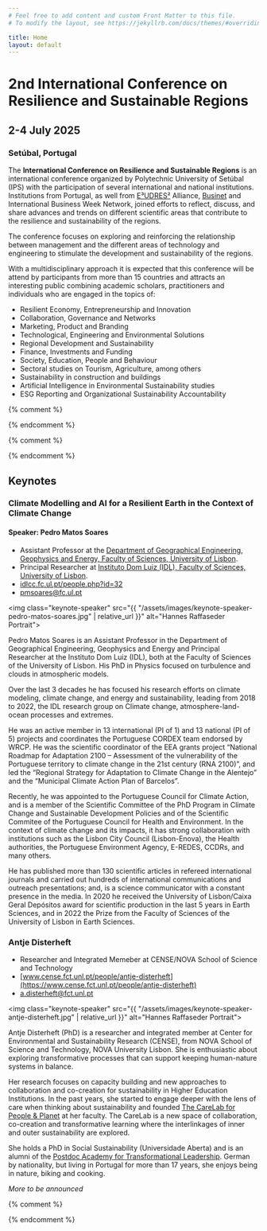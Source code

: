 ```yaml
---
# Feel free to add content and custom Front Matter to this file.
# To modify the layout, see https://jekyllrb.com/docs/themes/#overriding-theme-defaults

title: Home
layout: default
---
```


# 2nd International Conference on Resilience and Sustainable Regions

## 2-4 July 2025
### Setúbal, Portugal

The **International Conference on Resilience and Sustainable Regions** is an international conference organized by Polytechnic University of Setúbal (IPS) with the participation of several international and national institutions. Institutions from Portugal, as well from [E³UDRES²](https://eudres.eu/) Alliance, [Businet](https://www.businet.org.uk/) and International Business Week Network, joined efforts to reflect, discuss, and share advances and trends on different scientific areas that contribute to the resilience and sustainability of the regions.

The conference focuses on exploring and reinforcing the relationship between management and the different areas of technology and engineering to stimulate the development and sustainability of the regions.
 
With a multidisciplinary approach it is expected that this conference will be attend by participants from more than 15 countries and attracts an interesting public combining academic scholars, practitioners and individuals who are engaged in the topics of:
- Resilient Economy, Entrepreneurship and Innovation
- Collaboration, Governance and Networks
- Marketing, Product and Branding
- Technological, Engineering and Environmental Solutions
- Regional Development and Sustainability
- Finance, Investments and Funding
- Society, Education, People and Behaviour
- Sectoral studies on Tourism, Agriculture, among others
- Sustainability in construction and buildings
- Artificial Intelligence in Environmental Sustainability studies
- ESG Reporting and Organizational Sustainability Accountability

{% comment %}
<!-- ## Registration
Registration is now open. You can find all the details at the [Attending]({{ 'attending' | relative_url }}) page. -->
{% endcomment %}

{% comment %}
<!-- ## Submissions

### **Abstract Submission Deadline**: ~~8 September 2023~~ 2 October 2023
Abstracts submitted to the ICRSR 2023 will be reviewed by the scientific committees of the conference. The accepted abstracts will be published in the conference's **Abstracts Book**. 

[More details]({{ 'submissions/#abstracts' | relative_url }}) -->

<!-- ### **Full Paper Submission Deadline**: 4 December 2023
Authors of accepted and registed abstracts are also encouraged to submit a full paper to be reviewed by the scientific committees of the conference. The selected full papers will be published in the [Proceedings](https://www.mdpi.com/journal/proceedings) journal by MDPI.

[More details]({{ 'submissions/#fullpapers' | relative_url }}) -->
{% endcomment %}

<article id="keynotes" markdown="1">

## Keynotes

<section id="keynote1" markdown="1">

### Climate Modelling and AI for a Resilient Earth in the Context of Climate Change

#### Speaker: Pedro Matos Soares
- Assistant Professor at the [Department of Geographical Engineering, Geophysics and Energy, Faculty of Sciences, University of Lisbon](https://ciencias.ulisboa.pt/en/degge).
- Principal Researcher at [Instituto Dom Luiz (IDL), Faculty of Sciences, University of Lisbon](https://idl.ciencias.ulisboa.pt/).
- <i class="fa-solid fa-building-columns"></i> [idlcc.fc.ul.pt/people.php?id=32](https://idlcc.fc.ul.pt/people.php?id=32)
- <i class="fa-solid fa-envelope"></i> [pmsoares@fc.ul.pt](mailto:pmsoares@fc.ul.pt)

<img class="keynote-speaker" src="{{ "/assets/images/keynote-speaker-pedro-matos-soares.jpg" | relative_url }}" alt="Hannes Raffaseder Portrait">

Pedro Matos Soares is an Assistant Professor in the Department of Geographical Engineering, Geophysics and Energy and Principal Researcher at the Instituto Dom Luiz (IDL), both at the Faculty of Sciences of the University of Lisbon. His PhD in Physics focused on turbulence and clouds in atmospheric models.

Over the last 3 decades he has focused his research efforts on climate modeling, climate change, and energy and sustainability, leading from 2018 to 2022, the IDL research group on Climate change, atmosphere-land-ocean processes and extremes.

He was an active member in 13 international (PI of 1) and 13 national (PI of 5) projects and coordinates the Portuguese CORDEX team endorsed by WRCP. He was the scientific coordinator of the EEA grants project “National Roadmap for Adaptation 2100 – Assessment of the vulnerability of the Portuguese territory to climate change in the 21st century (RNA 2100)”, and led the “Regional Strategy for Adaptation to Climate Change in the Alentejo” and the “Municipal Climate Action Plan of Barcelos”.

Recently, he was appointed to the Portuguese Council for Climate Action, and is a member of the Scientific Committee of the PhD Program in Climate Change and Sustainable Development Policies and of the Scientific Commitee of the Portuguese Council for Health and Environment. In the context of climate change and its impacts, it has strong collaboration with institutions such as the Lisbon City Council (Lisbon-Enova), the Health authorities, the Portuguese Environment Agency, E-REDES, CCDRs, and many others.

He has published more than 130 scientific articles in refereed international journals and carried out hundreds of international communications and outreach presentations; and, is a science communicator with a constant presence in the media. In 2020 he received the University of Lisbon/Caixa Geral Depósitos award for scientific production in the last 5 years in Earth Sciences, and in 2022 the Prize from the Faculty of Sciences of the University of Lisbon in Earth Sciences.

</section>

<section id="keynote2" markdown="1">

### Antje Disterheft
- Researcher and Integrated Memeber at CENSE/NOVA School of Science and Technology
- <i class="fa-solid fa-building-columns"></i> [www.cense.fct.unl.pt/people/antje-disterheft](https://www.cense.fct.unl.pt/people/antje-disterheft)
- <i class="fa-solid fa-envelope"></i> [a.disterheft@fct.unl.pt](mailto:a.disterheft@fct.unl.pt)

<img class="keynote-speaker" src="{{ "/assets/images/keynote-speaker-antje-disterheft.jpg" | relative_url }}" alt="Hannes Raffaseder Portrait">

Antje Disterheft (PhD) is a researcher and integrated member at Center for Environmental and Sustainability Research (CENSE), from NOVA School of Science and Technology, NOVA University Lisbon. She is enthusiastic about exploring transformative processes that can support keeping human-nature systems in balance.

Her research focuses on capacity building and new approaches to collaboration and co-creation for sustainability in Higher Education Institutions. In the past years, she started to engage deeper with the lens of care when thinking about sustainability and founded [The CareLab for People & Planet](https://the-care-lab.org) at her faculty. The CareLab is a new space of collaboration, co-creation and transformative learning where the interlinkages of inner and outer sustainability are explored.

She holds a PhD in Social Sustainability (Universidade Aberta) and is an alumni of the [Postdoc Academy for Transformational Leadership](https://www.bosch-stiftung.de/en/project/postdoc-academy-transformational-leadership). German by nationality, but living in Portugal for more than 17 years, she enjoys being in nature, biking and cooking.

</section>

*More to be announced*
</article>

{% comment %}
<!-- <article id="roundtables" markdown="1">

## Round Table

<section id="roundtable1" markdown="1">

### Entrepreneurship and Innovation - PhD Students (São Paulo University)

***Room [Google Meet](https://meet.google.com/uqx-zyaf-bnc)***

**Title**: Reflexos do comportamento empreendedor em Effectuation sobre Capacidades Dinâmicas: uma revisão bibliográfica.  
**Author**: Frederico Eugênio Fernandes Filho  
**Contact**: [fredfernandes@usp.br](mailto:fredfernandes@usp.br)  
 
**Title**: Sustentabilidade da tecnologia de produção de carne cultivada – Revisão de Literatura.  
**Authors**: Camila Keila Magno Leonel and Bruno Cesar Porsani Mangili  
**Contacts**: [camila.leonel@usp.br](mailto:camila.leonel@usp.br) and [bruno.mangili@usp.br](mailto:bruno.mangili@usp.br)  
 
**Title**: Innovations on the Altitude simulators technologies: A patent review.  
**Author**: Yan Figueiredo Foresti  
**Contact**: [yan.foresti@alumni.usp.br](mailto:yan.foresti@alumni.usp.br)  
 
**Title**: A relação do Capital Intelectual com Desempenho Operacional: uma análise de empresas listadas na China durante a pandemia de COVID-19  
**Author**: Victor Haruo Nitatori Rodrigues Lourenço  
**Contact**: [victor.haruo@usp.br](mailto:victor.haruo@usp.br)  
 
**Title**: How cyber security measures help SMEs in their internationalization.  
**Author**: Steve Egnonvi Senade  
**Contact**: [steve.senade@usp.br](mailto:steve.senade@usp.br)  
 
**Title**: Relação entre empreendedorismo e Indicações Geográficas: uma revisão da literatura  
**Authors**: Laís Marques da Silva and Estefânia Portomeo Cancado Lemos  
**Contacts**: [laissilva@usp.br](mailto:laissilva@usp.br) and [estefania@acads.com.br](mailto:estefania@acads.com.br)


</section>

<section id="roundtable2" markdown="1">

### Resilience and Sustainability in Events: Innovative Approaches for Tourist Destinations

***Room C1.13***

**Round Table Description**: Event tourism is an essential contributor to the economic development and promotion of international tourist destinations. However, events frequently find obstacles resulting from economic, social, and environmental factors. The primary objective of this roundtable discussion is to explore the ways in which events can incorporate sustainability and resilience principles, thereby fostering the development of dynamic and resilient tourism destinations. Speakers will engage in a discourse regarding new methods to mitigate emerging risks, ensure long-term viability, and stimulate tourism in challenging regions.
 
**Discussion Topics**: Resilience strategies employed in events to address environmental and social challenges; the positive effects that environmentally responsible event planning can have on tourist destinations; case studies of tourist destinations where the integration of sustainability and resilience into events has been executed successfully; stakeholders’ partnerships to promote resilience and sustainability in tourism destinations.
 
**Round table participants**: Francisco Silva (Adjunct Professor at the “ESHTE - Escola Superior de Hotelaria e Turismo do Estoril”, specialist in regional and urban planning, and tourism and leisure), Susana Gonçalves (Adjunct Professor at the “ESHTE - Escola Superior de Hotelaria e Turismo do Estoril”, specialist in tourism and events) and Cláudia Caetano (President of the Tourist Entertainment section of “APECATE – Portuguese Association of Congress, Tourist Entertainment and Events Companies”).
 
**Moderator**: Filipe Segurado Severino (Post-Doctoral Fellow of the SHIFT project; Invited Adjunct Professor at “ESHTE - Escola Superior de Hotelaria e Turismo do Estoril”, specialist in tourism and events)

</section>

</article> -->
{% endcomment %}
